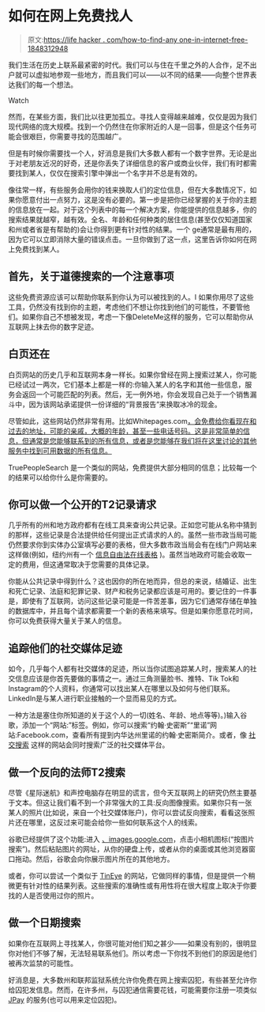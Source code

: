 # 如何在网上免费找人

> 原文:[https://life hacker . com/how-to-find-any one-in-internet-free-1848312948](https://lifehacker.com/how-to-find-anyone-on-the-internet-for-free-1848312948)

我们生活在历史上联系最紧密的时代。我们可以与住在千里之外的人合作，足不出户就可以虚拟地参观一些地方，而且我们可以——以不同的结果——向整个世界表达我们的每一个想法。

Watch

然而，在某些方面，我们比以往更加孤立。寻找人变得越来越难，仅仅是因为我们现代网络的庞大规模。找到一个仍然住在你家附近的人是一回事，但是这个任务可能会很艰巨，你需要寻找的范围越广。

但是有时候你需要找一个人，好消息是我们大多数人都有一个数字世界。无论是出于对老朋友近况的好奇，还是你丢失了详细信息的客户或商业伙伴，我们有时都需要找到某人，仅仅在搜索引擎中弹出一个名字并不总是有效的。

像往常一样，有些服务会用你的钱来换取人们的定位信息，但在大多数情况下，如果你愿意付出一点努力，这是没有必要的。第一步是把你已经掌握的关于你的主题的信息放在一起。对于这个列表中的每一个解决方案，你能提供的信息越多，你的搜索结果就越窄，越有效。全名、年龄和任何种类的居住信息(甚至仅仅知道国家和州或者省是有帮助的)会让你得到更有针对性的结果。一个 ge通常是最有用的，因为它可以立即消除大量的错误点击。一旦你做到了这一点，这里告诉你如何在网上免费找到某人。

## 首先，关于道德搜索的一个注意事项

这些免费资源应该可以帮助你联系到你认为可以被找到的人。I 如果你用尽了这些工具，仍然没有找到你的主题，考虑他们不想让你找到他们的可能性，不要管他们。如果你自己不想被发现，考虑一下像DeleteMe这样的服务，它可以帮助你从互联网上抹去你的数字足迹。

## 白页还在

白页网站的历史几乎和互联网本身一样长。如果你曾经在网上搜索过某人，你可能已经试过一两次，它们基本上都是一样的:你输入某人的名字和其他一些信息，服务会返回一个可能匹配的列表。然后，无一例外地，你会发现自己处于一个销售漏斗中，因为该网站承诺提供一份详细的“背景报告”来换取冰冷的现金。

尽管如此，这些网站仍然非常有用。比如Whitepages.com[，会免费给你看现在和过去的地址，可能的亲戚，大概的年龄，甚至一些电话号码。这是非常简单的信息，但通常是您能够联系到的所有信息，或者是您能够在我们将在这里讨论的其他服务中找到可用数据的所有信息。](https://www.whitepages.com/)

TruePeopleSearch 是一个类似的网站，免费提供大部分相同的信息；比较每一个的结果可以给你什么是你需要的。

## 你可以做一个公开的T2记录请求

几乎所有的州和地方政府都有在线工具来查询公共记录。正如您可能从名称中猜到的那样，这些记录是合法提供给任何提出正式请求的人的。虽然一些市政当局可能仍然要求你到实体办公室填写必要的表格，但大多数市政当局会有在线门户网站来这样做(例如，纽约州有一个 [信息自由法在线表格](https://openfoil.ny.gov/#/newfoilrequest) )。虽然当地政府可能会收取一定的费用，但这通常取决于您需要的具体记录。

你能从公共记录中得到什么？这也因你的所在地而异，但总的来说，结婚证、出生和死亡记录、法庭和犯罪记录、财产和税务记录都应该是可用的。要记住的一件事是，即使有了互联网，访问这些记录可能是一件苦差事，因为它们通常存储在单独的数据库中，并且每个请求都需要一个新的表格来填写。但是如果你愿意花时间，你可以免费获得大量关于某人的信息。

## 追踪他们的社交媒体足迹

如今，几乎每个人都有社交媒体的足迹，所以当你试图追踪某人时，搜索某人的社交信息应该是你首先要做的事情之一。通过三角测量脸书、推特、Tik Tok和Instagram的个人资料，你通常可以找出某人在哪里以及如何与他们联系。LinkedIn是与某人进行职业接触的一个显而易见的方式。

一种方法是塞住你所知道的关于这个人的一切(姓名、年龄、地点等等)。)输入谷歌，添加一个“网站:”标签。例如，你可以搜索“约翰·史密斯”“里诺”网站:Facebook.com，查看所有提到内华达州里诺的约翰·史密斯简介。或者，像 [社交搜索](https://www.social-searcher.com/) 这样的网站会同时搜索广泛的社交媒体平台。

## 做一个反向的法师T2搜索

尽管《星际迷航》和声控电脑存在明显的谎言，但今天互联网上的研究仍然主要基于文本。但这让我们看不到一个非常强大的工具:反向图像搜索。如果你只有一张某人的照片(比如说，来自一个社交媒体账户)，你可以尝试反向搜索，看看这张照片还在哪里，这反过来可能会给你一些如何联系这个人的线索。

谷歌已经提供了这个功能:进入 [、images.google.com](https://images.google.com/)，点击小相机图标(“按图片搜索”)。然后粘贴图片的网址，从你的硬盘上传，或者从你的桌面或其他浏览器窗口拖动。然后，谷歌会向你展示图片所在的其他地方。

或者，你可以尝试一个类似于 [TinEye](https://tineye.com/) 的网站，它做同样的事情，但是提供一个稍微更有针对性的结果列表。这些搜索的准确性或有用性将在很大程度上取决于你要找的人是否使用过你的照片。

## 做一个日期搜索

如果你在互联网上寻找某人，你很可能对他们知之甚少——如果没有别的，很明显你对他们不够了解，无法轻易联系他们。所以考虑一下你找不到他们的原因是他们被再次监禁的可能性。

好消息是，大多数州和联邦监狱系统允许你免费在网上搜索囚犯，有些甚至允许你给囚犯发信息。然而，在许多州，与囚犯通信需要花钱，可能需要你注册一项类似 [JPay](https://www.jpay.com/) 的服务(也可以用来定位囚犯)。